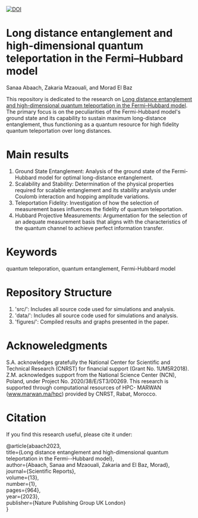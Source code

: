 [![DOI](https://zenodo.org/badge/DOI/10.5281/zenodo.10074867.svg)](https://doi.org/10.5281/zenodo.10074867)

# Long distance entanglement and high-dimensional quantum teleportation in the Fermi–Hubbard model

Sanaa Abaach, Zakaria Mzaouali, and Morad El Baz

This repository is dedicated to the research on [Long distance entanglement and high-dimensional quantum teleportation in the Fermi–Hubbard model](https://www.nature.com/articles/s41598-023-28180-4). The primary focus is on the peculiarities of the Fermi-Hubbard model's ground state and its capability to sustain maximum long-distance entanglement, thus functioning as a quantum resource for high fidelity quantum teleportation over long distances.

# Main results
<ol>
<li>Ground State Entanglement: Analysis of the ground state of the Fermi-Hubbard model for optimal long-distance entanglement.</li>

<li>Scalability and Stability: Determination of the physical properties required for scalable entanglement and its stability analysis under Coulomb interaction and hopping amplitude variations.</li>

<li>Teleportation Fidelity: Investigation of how the selection of measurement bases influences the fidelity of quantum teleportation.</li>

<li>Hubbard Projective Measurements: Argumentation for the selection of an adequate measurement basis that aligns with the characteristics of the quantum channel to achieve perfect information transfer.</li>
</ol>

# Keywords

quantum teleporation, quantum entanglement, Fermi-Hubbard model

# Repository Structure
<ol>
  <li> 'src/': Includes all source code used for simulations and analysis.</li>
  <li> 'data/': Includes all source code used for simulations and analysis.</li>
  <li> 'figures/': Compiled results and graphs presented in the paper.</li>
</ol>

# Acknoweledgments

S.A. acknowledges gratefully the National Center for Scientific and Technical Research (CNRST) for financial
support (Grant No. 1UM5R2018). Z.M. acknowledges support from the National Science Center (NCN), Poland,
under Project No. 2020/38/E/ST3/00269. This research is supported through computational resources of HPC-
MARWAN (www.marwan.ma/hpc) provided by CNRST, Rabat, Morocco.


# Citation
If you find this research useful, please cite it under:

@article{abaach2023,<br />
  title={Long distance entanglement and high-dimensional quantum teleportation in the Fermi--Hubbard model},<br />
  author={Abaach, Sanaa and Mzaouali, Zakaria and El Baz, Morad},<br />
  journal={Scientific Reports},<br />
  volume={13},<br />
  number={1},<br />
  pages={964},<br />
  year={2023},<br />
  publisher={Nature Publishing Group UK London}<br />
}
